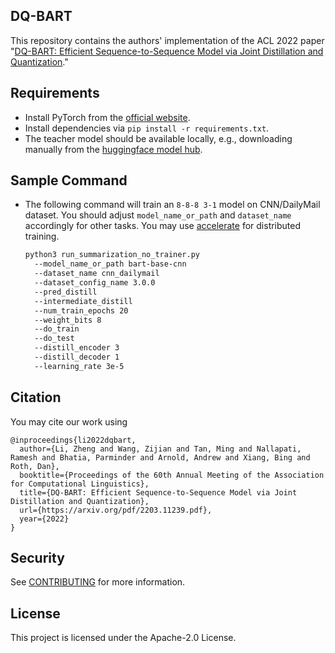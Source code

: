 ## DQ-BART
This repository contains the authors' implementation of the ACL 2022 paper "[DQ-BART: Efficient Sequence-to-Sequence Model via
Joint Distillation and Quantization](https://arxiv.org/pdf/2203.11239.pdf)."

## Requirements
- Install PyTorch from the [official website](https://pytorch.org/get-started/locally/).
- Install dependencies via `pip install -r requirements.txt`. 
- The teacher model should be available locally, e.g., downloading manually from the [huggingface model hub](https://huggingface.co/models).

## Sample Command
- The following command will train an `8-8-8 3-1` model on CNN/DailyMail dataset. You should adjust `model_name_or_path` and `dataset_name` accordingly for other tasks. You may use [accelerate](https://github.com/huggingface/accelerate) for distributed training. 
    ```bash
    python3 run_summarization_no_trainer.py 
      --model_name_or_path bart-base-cnn 
      --dataset_name cnn_dailymail 
      --dataset_config_name 3.0.0 
      --pred_distill 
      --intermediate_distill 
      --num_train_epochs 20 
      --weight_bits 8 
      --do_train 
      --do_test 
      --distill_encoder 3 
      --distill_decoder 1 
      --learning_rate 3e-5
    ```
## Citation
You may cite our work using
```
@inproceedings{li2022dqbart,
  author={Li, Zheng and Wang, Zijian and Tan, Ming and Nallapati, Ramesh and Bhatia, Parminder and Arnold, Andrew and Xiang, Bing and Roth, Dan},
  booktitle={Proceedings of the 60th Annual Meeting of the Association for Computational Linguistics},
  title={DQ-BART: Efficient Sequence-to-Sequence Model via Joint Distillation and Quantization},
  url={https://arxiv.org/pdf/2203.11239.pdf},
  year={2022}
}
```


## Security

See [CONTRIBUTING](CONTRIBUTING.md#security-issue-notifications) for more information.

## License

This project is licensed under the Apache-2.0 License.
